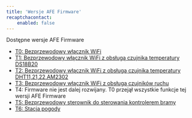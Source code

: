 ```yaml
---
title: 'Wersje AFE Firmware'
recaptchacontact:
    enabled: false
---
```


Dostępne wersje AFE Firmware
* [T0: Bezprzewodowy włącznik WiFi](/postawowe-informacje/wersje-afe-firmware/afe-firmware-t0-wlacznik-wifi)
* [T1: Bezprzewodowy włącznik WiFi z obsługą czujnika temperatury DS18B20](https://www.smartnydom.pl/afe-firmware-pl/wersje/?target=_blank)
* [T2: Bezprzewodowy włącznik WiFi z obsługą czujnika temperatury DHT11,21,22,AM2302](https://www.smartnydom.pl/afe-firmware-pl/wersje/?target=_blank)
* [T3: Bezprzewodowy włącznik WiFi z obsługą czujników ruchu](https://www.smartnydom.pl/afe-firmware-pl/wersje/?target=_blank)
* T4: Firmware nie jest dalej rozwijany. T0 przejął wszystkie funkcje tej wersji AFE Firmware
* [T5: Bezprzewodowy sterownik do sterowania kontrolerem bramy](/postawowe-informacje/wersje-afe-firmware/t5-brama-drzwi)
* [T6: Stacja pogody](https://www.smartnydom.pl/afe-firmware-pl/wersje/?target=_blank)
